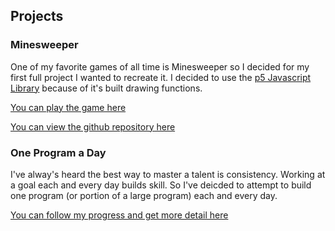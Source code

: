 ## Projects

### Minesweeper

One of my favorite games of all time is Minesweeper so I decided for my first full project I wanted to recreate it.  I decided to use the [p5 Javascript Library](https://p5js.org/) because of it's built drawing functions.

[You can play the game here](/projects/minesweeper.html)

[You can view the github repository here](https://github.com/jeffrohlman/jeffrohlman.github.io/tree/master/projects/minesweeper)



### One Program a Day

I've alway's heard the best way to master a talent is consistency.  Working at a goal each and every day builds skill.  So I've deicded to attempt to build one program (or portion of a large program) each and every day.

[You can follow my progress and get more detail here](/programaday/pad.html)
